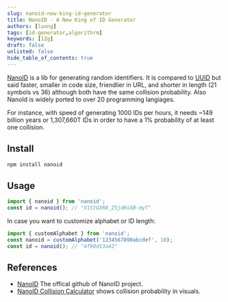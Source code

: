 ```yaml
---
slug: nanoid-new-king-id-generator
title: NanoID - A New King of ID Generator
authors: [luong]
tags: [id-generator,algorithrm]
keywords: [12g]
draft: false
unlisted: false
hide_table_of_contents: true
---
```


[NanoID](https://github.com/ai/nanoid) is a lib for generating random identifiers. It is compared to [UUID](https://www.npmjs.com/package/uuid) but said faster, smaller in code size, friendlier in URL, and shorter in length (21 symbols vs 36) although both have the same collision probability. Also NanoId is widely ported to over 20 programming langiages.

For instance, with speed of generating 1000 IDs per hours, it needs ~149 billion years or 1,307,660T IDs in order to have a 1% probability of at least one collision.

## Install

```bash
npm install nanoid
```

## Usage

```js
import { nanoid } from 'nanoid';
const id = nanoid(); // "V1StGXR8_Z5jdHi6B-myT"
```

In case you want to customize alphabet or ID length:
```js
import { customAlphabet } from 'nanoid';
const nanoid = customAlphabet('1234567890abcdef', 10);
const id = nanoid(); // "4f90d13a42"
```

## References
* [NanoID](https://github.com/ai/nanoid) The offical github of NanoID project.
* [NanoID Collision Calculator](https://zelark.github.io/nano-id-cc) shows collision probability in visuals.


